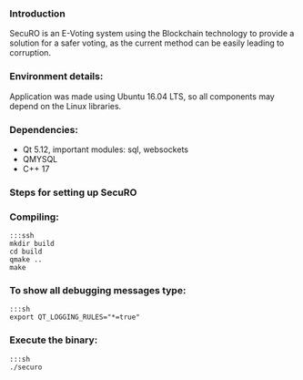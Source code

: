### Introduction

SecuRO is an E-Voting system using the Blockchain technology to provide a solution for a safer voting, as the current method can be easily leading to corruption.

### Environment details:
Application was made using Ubuntu 16.04 LTS, so all components may depend on the Linux libraries.

### Dependencies:
* Qt 5.12, important modules: sql, websockets
* QMYSQL
* C++ 17

### Steps for setting up SecuRO

### Compiling:

    :::ssh
    mkdir build
    cd build
    qmake ..
    make

### To show all debugging messages type:

    :::sh
    export QT_LOGGING_RULES="*=true"

### Execute the binary:

    :::sh
    ./securo
